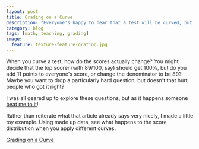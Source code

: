 ```yaml
---
layout: post
title: Grading on a Curve
description: "Everyone's happy to hear that a test will be curved, but what does that even mean?"
category: blog
tags: [math, teaching, grading]
image:
  feature: texture-feature-grating.jpg
---
```


When you curve a test, how do the scores actually change? You might decide that the top scorer (with 89/100, say) should get 100%, but do you add 11 points to everyone's score, or change the denominator to be 89? Maybe you want to drop a particularly hard question, but doesn't that hurt people who got it right?

I was all geared up to explore these questions, but as it happens someone [beat me to it](http://divisbyzero.com/2008/12/22/how-to-curve-an-exam-and-assign-grades/)! 

Rather than reiterate what that article already says very nicely, I made a little toy example. Using made up data, see what happens to the score distribution when you apply different curves.
<br>
<p>
<a href="{{ site.url }}{{ site.baseurl }}/extras/grading_curve_histogram.html" class="btn">Grading on a Curve</a>
</p>

